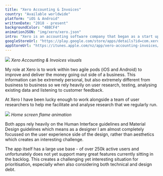 ```yaml
---
title: "Xero Accounting & Invoices"
country: "Available worldwide"
platform: "iOS & Android"
writtenDate: "2018 - present"
backgroundColor: "4BBCF4"
animationJSON: "img/xero/xero.json"
intro: "Xero is an accounting software company that began as a start up in New Zealand and has quickly grown to have a user base of over one million paying customers. I focus on the Xero Accounting & Invoices app working mainly on purchases and money going out of a customer’s business."
googleStoreUrl: "https://play.google.com/store/apps/details?id=com.xero.touch&hl=en"
appStoreUrl: "https://itunes.apple.com/nz/app/xero-accounting-invoices/id441880705?mt=8"
---
```


![](/img/xero1.jpg)
*Xero Accounting & Invoices visuals*

My role at Xero is to work within two agile pods (iOS and Android) to improve and deliver the money going out side of a business. This information can be extremely personal, but also extremely different from business to business so we rely heavily on user research, testing, analysing existing data and listening to customer feedback. 

At Xero I have been lucky enough to work alongside a team of user researchers to help me facilitate and analyse research that we regularly run. 

![](/img/xero2.jpg)
*Home screen flame animation*

Both apps rely heavily on the Human Interface guidelines and Material Design guidelines which means as a designer I am almost completely focussed on the user experience side of the design, rather than aesthetics which creates an interesting challenge.

The app itself has a large use base - of over 250k active users and unfortunately does not yet support many great features currently sitting in the backlog. This creates a challenging yet interesting situation for prioritisation, especially when also considering both technical and design debt. 